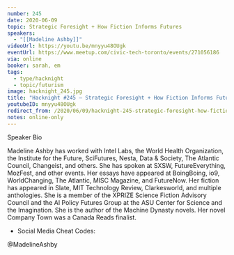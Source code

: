 ```yaml
---
number: 245
date: 2020-06-09
topic: Strategic Foresight + How Fiction Informs Futures
speakers:
  - "[[Madeline Ashby]]"
videoUrl: https://youtu.be/mnyyu48OUgk
eventUrl: https://www.meetup.com/civic-tech-toronto/events/271056186
via: online
booker: sarah, em
tags:
  - type/hacknight
  - topic/futurism
image: hacknight_245.jpg
title: "Hacknight #245 – Strategic Foresight + How Fiction Informs Futures"
youtubeID: mnyyu48OUgk
redirect_from: /2020/06/09/hacknight-245-strategic-foresight-how-fiction-informs-futures-with-madeline-ashby/
notes: online-only
---
```


Speaker Bio

Madeline Ashby has worked with Intel Labs, the World Health Organization, the Institute for the Future, SciFutures, Nesta, Data & Society, The Atlantic Council, Changeist, and others. She has spoken at SXSW, FutureEverything, MozFest, and other events. Her essays have appeared at BoingBoing, io9, WorldChanging, The Atlantic, MISC Magazine, and FutureNow. Her fiction has appeared in Slate, MIT Technology Review, Clarkesworld, and multiple anthologies. She is a member of the XPRIZE Science Fiction Advisory Council and the AI Policy Futures Group at the ASU Center for Science and the Imagination. She is the author of the Machine Dynasty novels. Her novel Company Town was a Canada Reads finalist.

+ Social Media Cheat Codes:

@MadelineAshby

